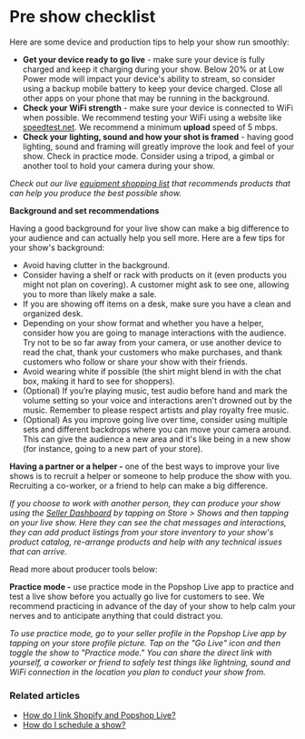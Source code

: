 # Pre show checklist

Here are some device and production tips to help your show run smoothly:

* **Get your device ready to go live** - make sure your device is fully charged and keep it charging during your show. Below 20% or at Low Power mode will impact your device's ability to stream, so consider using a backup mobile battery to keep your device charged. Close all other apps on your phone that may be running in the background.
* **Check your WiFi strength** - make sure your device is connected to WiFi when possible. We recommend testing your WiFi using a website like [speedtest.net](http://speedtest.net/). We recommend a minimum **upload** speed of 5 mbps.
* **Check your lighting, sound and how your shot is framed** - having good lighting, sound and framing will greatly improve the look and feel of your show. Check in practice mode. Consider using a tripod, a gimbal or another tool to hold your camera during your show.

_Check out our live_ [_equipment shopping list_](https://help.popshop.live/hc/en-us/articles/4405412459289) _that recommends products that can help you produce the best possible show._

**Background and set recommendations**

Having a good background for your live show can make a big difference to your audience and can actually help you sell more. Here are a few tips for your show's background:

* Avoid having clutter in the background.
* Consider having a shelf or rack with products on it (even products you might not plan on covering). A customer might ask to see one, allowing you to more than likely make a sale.
* If you are showing off items on a desk, make sure you have a clean and organized desk.
* Depending on your show format and whether you have a helper, consider how you are going to manage interactions with the audience. Try not to be so far away from your camera, or use another device to read the chat, thank your customers who make purchases, and thank customers who follow or share your show with their friends.
* Avoid wearing white if possible (the shirt might blend in with the chat box, making it hard to see for shoppers).
* (Optional) If you’re playing music, test audio before hand and mark the volume setting so your voice and interactions aren't drowned out by the music. Remember to please respect artists and play royalty free music.
* (Optional) As you improve going live over time, consider using multiple sets and different backdrops where you can move your camera around. This can give the audience a new area and it's like being in a new show (for instance, going to a new part of your store).

**Having a partner or a helper -** one of the best ways to improve your live shows is to recruit a helper or someone to help produce the show with you. Recruiting a co-worker, or a friend to help can make a big difference.

_If you choose to work with another person, they can produce your show using the_ [_Seller Dashboard_](https://dashboard.popshop.live/) _by tapping on Store > Shows and then tapping on your live show. Here they can see the chat messages and interactions, they can add product listings from your store inventory to your show's product catalog, re-arrange products and help with any technical issues that can arrive._

Read more about producer tools below:

**Practice mode -** use practice mode in the Popshop Live app to practice and test a live show before you actually go live for customers to see. We recommend practicing in advance of the day of your show to help calm your nerves and to anticipate anything that could distract you.

_To use practice mode, go to your seller profile in the Popshop Live app by tapping on your store profile picture. Tap on the "Go Live" icon and then toggle the show to "Practice mode." You can share the direct link with yourself, a coworker or friend to safely test things like lightning, sound and WiFi connection in the location you plan to conduct your show from._

### Related articles

* [How do I link Shopify and Popshop Live?](https://jamble.gitbook.io/popshop-live/inventory/how-do-i-link-shopify-and-popshop-live)
* [How do I schedule a show?](https://jamble.gitbook.io/popshop-live/scheduling-a-show/how-do-i-schedule-a-show)
